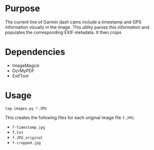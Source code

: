 # Purpose

The current line of Garmin dash cams include a timestamp and GPS information visually in the image.
This utility parses this information and populates the corresponding EXIF metadata.
It then crops 

# Dependencies

- ImageMagick
- OcrMyPDF
- ExifTool

# Usage

    tag-images.py *.JPG

This creates the following files for each original image file `f.JPG`:

- `f-timestamp.jpg`
- `f.txt`
- `f.JPG_original`
- `f-cropped.jpg`
